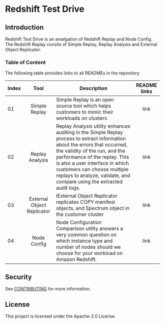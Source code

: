 # Redshift Test Drive

## Introduction
Redshift Test Drive is an amalgation of Redshift Replay and Node Config. The Redshift Replay consits of Simple Replay, Replay Analysis and External Object Replicator.

### Table of Content
The following table provides links to all READMEs in the repository



| Index      | Tool | Description | README links|
| ----------- | :-----------: |-------| :-------: |
| 01      | Simple Replay       |Simple Replay is an open source tool which helps customers to mimic their workloads on clusters |link|
| 02   | Replay Analysis        |Replay Analysis utility enhances auditing in the Simple Replay process to extract information about the errors that occurred, the validity of the run, and the performance of the replay. This is also a user interface in which customers can choose multiple replays to analyze, validate, and compare using the extracted audit logs.|link|
|03 | External Object Replicator |lExternal Object Replicator replicates COPY manifest objects, and Spectrum object in the customer cluster|link|
|04|Node Config| Node Configuration Comparison utility answers a very common question on which instance type and number of nodes should we choose for your workload on Amazon Redshift.|link|


## Security

See [CONTRIBUTING](CONTRIBUTING.md#security-issue-notifications) for more information.

## License

This project is licensed under the Apache-2.0 License.

